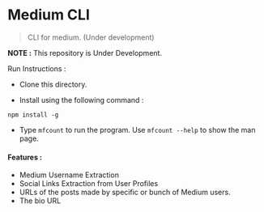 # Medium CLI

> CLI for medium. (Under development)

**NOTE :** This repository is Under Development.


Run Instructions :


* Clone this directory.

* Install using the following command :

`npm install -g`

* Type `mfcount` to run the program. Use `mfcount --help` to show the man page.


#### Features :

* Medium Username Extraction
* Social Links Extraction from User Profiles
* URLs of the posts made by specific or bunch of Medium users.
* The bio URL
